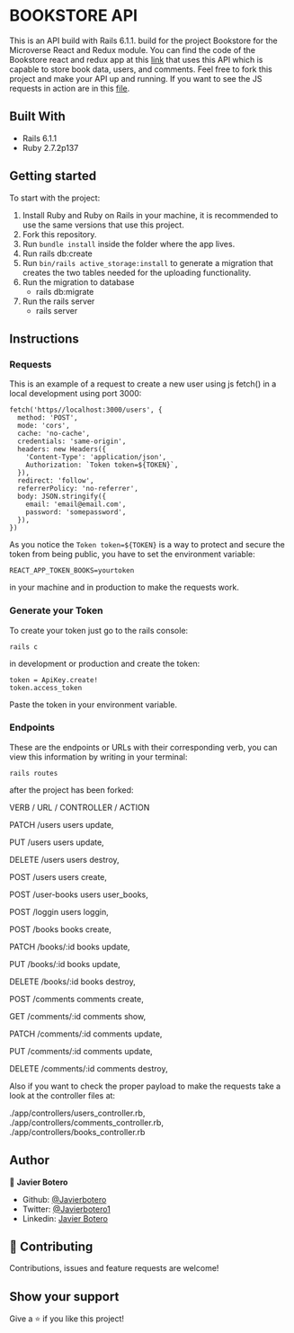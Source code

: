 # BOOKSTORE API

This is an API build with Rails 6.1.1. build for the project Bookstore for the Microverse React and Redux module. You can find the code of the Bookstore react and redux app at this [link](https://github.com/javierbotero/bookstore) that uses this API which is capable to store book data, users, and comments. Feel free to fork this project and make your API up and running. If you want to see the JS requests in action are in this [file](https://github.com/javierbotero/bookstore/blob/development/src/actions/index.js).

## Built With

- Rails 6.1.1
- Ruby 2.7.2p137

## Getting started

To start with the project:

1. Install Ruby and Ruby on Rails in your machine, it is recommended to use the same versions that use this project.
2. Fork this repository.
3. Run `bundle install` inside the folder where the app lives.
4. Run rails db:create
5. Run `bin/rails active_storage:install` to generate a migration that creates the two tables needed for the uploading functionality.
6. Run the migration to database
    - rails db:migrate
7. Run the rails server
    - rails server

## Instructions

### Requests

This is an example of a request to create a new user using js fetch() in a local development using port 3000:

```
fetch('https//localhost:3000/users', {
  method: 'POST',
  mode: 'cors',
  cache: 'no-cache',
  credentials: 'same-origin',
  headers: new Headers({
    'Content-Type': 'application/json',
    Authorization: `Token token=${TOKEN}`,
  }),
  redirect: 'follow',
  referrerPolicy: 'no-referrer',
  body: JSON.stringify({
    email: 'email@email.com',
    password: 'somepassword',
  }),
})
```
As you notice the `Token token=${TOKEN}` is a way to protect and secure the token from being public, you have to set the environment variable:

```
REACT_APP_TOKEN_BOOKS=yourtoken
```

in your machine and in production to make the requests work.

### Generate your Token

To create your token just go to the rails console:

```
rails c
```

in development or production and create the token:

```
token = ApiKey.create!
token.access_token
```

Paste the token in your environment variable.

### Endpoints

These are the endpoints or URLs with their corresponding verb, you can view this information by writing in your terminal:

```
rails routes
```

after the project has been forked:

VERB / URL / CONTROLLER / ACTION

PATCH /users users update,

PUT /users users update,

DELETE /users users destroy,

POST /users users create,

POST /user-books users user_books,

POST /loggin users loggin,

POST /books books create,

PATCH /books/:id books update,

PUT /books/:id books update,

DELETE /books/:id books destroy,

POST /comments comments create,

GET /comments/:id comments show,

PATCH /comments/:id comments update,

PUT /comments/:id comments update,

DELETE /comments/:id comments destroy,

Also if you want to check the proper payload to make the requests take a look at the controller files at:

 ./app/controllers/users_controller.rb,
 ./app/controllers/comments_controller.rb,
 ./app/controllers/books_controller.rb

## Author

👤 **Javier Botero**

- Github: [@Javierbotero](https://github.com/javierbotero)
- Twitter: [@Javierbotero1](https://twitter.com/JavierBotero1)
- Linkedin: [Javier Botero](https://www.linkedin.com/in/javierboterodev/)

## 🤝 Contributing

Contributions, issues and feature requests are welcome!

## Show your support

Give a ⭐️ if you like this project!
